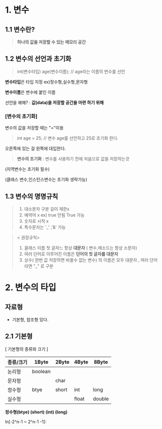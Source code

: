 # 1. 변수
## 1.1 변수란?
> **하나의 값을 저장할 수 있는 메모리 공간**
> 

## 1.2 변수의 선언과 초기화
> int(변수타입) age(변수이름); // age라는 이름의 변수를 선언

**변수타입**은 타입 지정 ex)정수형,실수형,문자형

**변수이름**은 변수에 붙인 이름

선언을 왜해? : **값(data)을 저장할 공간을 마련 하기 위해**


### [변수의 초기화]

변수의 값을 저장할 때는 "="이용

> int age = 25; // 변수 age를 선언하고 25로 초기화 한다.

오른쪽에 있는 걸 왼쪽에 대입한다.


> **변수의 초기화** : 변수를 사용하기 전에 처음으로 값을 저장하는것

(지역변수는 초기화 필수)

(클래스 변수,인스턴스변수는 초기화 생략가능)

## 1.3 변수의 명명규칙

> 1. 대소문자 구분 길이 제한x
> 2. 예약어 x ex) true 안됨 True 가능
> 3. 숫자로 시작 x
> 4. 특수문자는 '_' ,'&' 가능


> < 권장규칙>
> 1. 클래스 이름 첫 글자느 항상 **대문자** ( 변수,메소드는 항상 소문자)
> 2. 여러 단어로 이루어진 이름은 **단어의 첫 글자를 대문자**
> 3. 상수( 한번 값 저장하면 바꿀수 없는 변수) 의 이름은 모두 대문자 , 여러 단어라면 "_" 로 구분


# 2. 변수의 타입

## 자료형
- 기본형, 참조형 있다.

## 2.1 기본형

[ 기본형의 종류와 크기 ]
<!-- Table -->
|종류/크기|1Byte|2Byte|4Byte|8Byte|
|--|--|--|--|--|
|논리형|boolean||||
|문자형||char|||
|정수형|btye|short|int|long|
|실수형|||float|double|


**정수형(btye) (short) (int) (long)** 

ln[-2^n-1 ~ 2^n-1 -1]:






